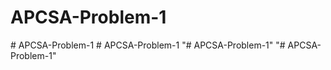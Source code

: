 # APCSA-Problem-1
#   A P C S A - P r o b l e m - 1  
 # APCSA-Problem-1
"# APCSA-Problem-1" 
"# APCSA-Problem-1" 

